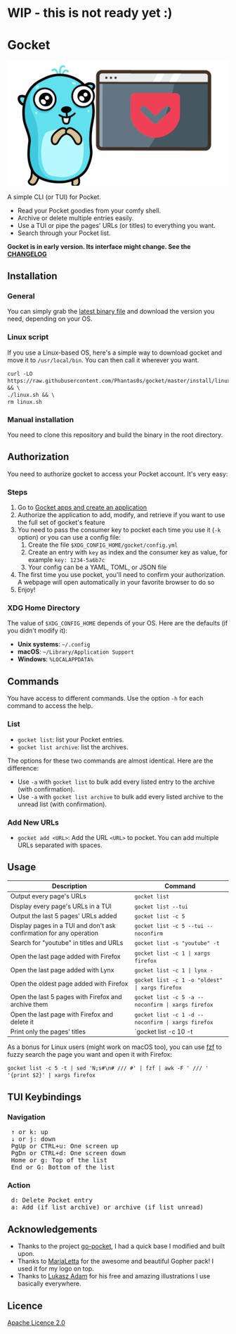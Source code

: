 # WIP - this is not ready yet :)

# Gocket

![Logo of Gocket](./logo_smaller.png)

A simple CLI (or TUI) for Pocket.

* Read your Pocket goodies from your comfy shell.
* Archive or delete multiple entries easily.
* Use a TUI or pipe the pages' URLs (or titles) to everything you want.
* Search through your Pocket list.

**Gocket is in early version. Its interface might change. See the [CHANGELOG](./CHANGELOG)**

## Installation

### General

You can simply grab the [latest binary file](https://github.com/Phantas0s/gocket/releases/latest) and download the version you need, depending on your OS.

### Linux script

If you use a Linux-based OS, here's a simple way to download gocket and move it to `/usr/local/bin`. You can then call it wherever you want.

```shell
curl -LO https://raw.githubusercontent.com/Phantas0s/gocket/master/install/linux.sh && \
./linux.sh && \
rm linux.sh
```
### Manual installation

You need to clone this repository and build the binary in the root directory.

## Authorization

You need to authorize gocket to access your Pocket account. It's very easy:

### Steps

1. Go to [Gocket apps and create an application](https://getpocket.com/developer/apps/)
2. Authorize the application to add, modify, and retrieve if you want to use the full set of gocket's feature
3. You need to pass the consumer key to pocket each time you use it (`-k` option) or you can use a config file:
    1. Create the file `$XDG_CONFIG_HOME/gocket/config.yml`
    2. Create an entry with `key` as index and the consumer key as value, for example `key: 1234-5a6b7c`
    3. Your config can be a YAML, TOML, or JSON file
3. The first time you use pocket, you'll need to confirm your authorization. A webpage will open automatically in your favorite browser to do so
4. Enjoy!

### XDG Home Directory

The value of `$XDG_CONFIG_HOME` depends of your OS. Here are the defaults (if you didn't modify it):

* **Unix systems**: `~/.config`
* **macOS**: `~/Library/Application Support`
* **Windows**: `%LOCALAPPDATA%`

## Commands

You have access to different commands. Use the option `-h` for each command to access the help.

### List

* `gocket list`: list your Pocket entries.
* `gocket list archive`: list the archives.

The options for these two commands are almost identical. Here are the difference:
* Use `-a` with `gocket list` to bulk add every listed entry to the archive (with confirmation).
* Use `-a` with `gocket list archive` to bulk add every listed archive to the unread list (with confirmation).

### Add New URLs

* `gocket add <URL>`: Add the URL `<URL>` to pocket. You can add multiple URLs separated with spaces.

## Usage

| Description                                                         | Command                              |
| ----                                                                | ----                                 |
| Output every page's URLs                                            | `gocket list`                        |
| Display every page's URLs in a TUI                                  | `gocket list --tui`                  |
| Output the last 5 pages' URLs added                                 | `gocket list -c 5`                   |
| Display pages in a TUI and don't ask confirmation for any operation | `gocket list -c 5 --tui --noconfirm` |
| Search for "youtube" in titles and URLs                             | `gocket list -s "youtube" -t`        |
| Open the last page added with Firefox                               | `gocket list -c 1 \| xargs firefox` |
| Open the last page added with Lynx                                  | `gocket list -c 1 \| lynx -`        |
| Open the oldest page added with Firefox                             | `gocket list -c 1 -o "oldest" \| xargs firefox` |
| Open the last 5 pages with Firefox and archive them                 | `gocket list -c 5 -a --noconfirm \| xargs firefox` |
| Open the last page with Firefox and delete it                       | `gocket list -c 1 -d --noconfirm \| xargs firefox` |
| Print only the pages' titles                                        | `gocket list -c 10 -t | sed 'n;d'` |

As a bonus for Linux users (might work on macOS too), you can use [fzf](https://github.com/junegunn/fzf) to fuzzy search the page you want and open it with Firefox:

```
gocket list -c 5 -t | sed 'N;s#\n# /// #' | fzf | awk -F ' /// ' '{print $2}' | xargs firefox
```

## TUI Keybindings

### Navigation

<pre>
 <kbd>↑</kbd> or <kbd>k</kbd>: up
 <kbd>↓</kbd> or <kbd>j</kbd>: down
 <kbd>PgUp</kbd> or <kbd>CTRL</kbd>+<kbd>u</kbd>: One screen up
 <kbd>PgDn</kbd> or <kbd>CTRL</kbd>+<kbd>d</kbd>: One screen down
 <kbd>Home</kbd> or <kbd>g</kbd>: Top of the list
 <kbd>End</kbd> or <kbd>G</kbd>: Bottom of the list
</pre>

### Action

<pre>
 <kbd>d</kbd>: Delete Pocket entry
 <kbd>a</kbd>: Add (if list archive) or archive (if list unread)
</pre>

## Acknowledgements

* Thanks to the project [go-pocket](https://github.com/motemen/go-pocket), I had a quick base I modified and built upon.
* Thanks to [MariaLetta](https://github.com/MariaLetta/free-gophers-pack) for the awesome and beautiful Gopher pack! I used it for my logo on top.
* Thanks to [Lukasz Adam](https://lukaszadam.com/illustrations) for his free and amazing illustrations I use basically everywhere.

## Licence

[Apache Licence 2.0](https://choosealicense.com/licenses/apache-2.0/)
